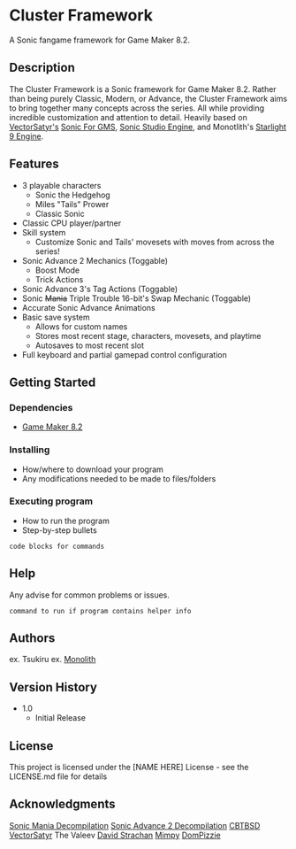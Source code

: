 # Cluster Framework

A Sonic fangame framework for Game Maker 8.2.

## Description

The Cluster Framework is a Sonic framework for Game Maker 8.2. Rather than being purely Classic, Modern, or Advance, the Cluster Framework aims to bring together many concepts across the series. All while providing incredible customization and attention to detail. Heavily based on [VectorSatyr's](https://github.com/VectorSatyr) [Sonic For GMS](https://github.com/VectorSatyr/legacy-sonic-for-gms-1), [Sonic Studio Engine](https://forums.sonicretro.org/threads/new-game-maker-studio-sonic-engine.31723/), and Monotlith's [Starlight 9 Engine](https://github.com/monolith4007/Starlight-9-Engine).

## Features

* 3 playable characters
  * Sonic the Hedgehog
  * Miles "Tails" Prower
  * Classic Sonic
* Classic CPU player/partner
* Skill system
  * Customize Sonic and Tails' movesets with moves from across the series!
* Sonic Advance 2 Mechanics (Toggable)
  * Boost Mode
  * Trick Actions
* Sonic Advance 3's Tag Actions (Toggable)
* Sonic ~~Mania~~ Triple Trouble 16-bit's Swap Mechanic (Toggable)
* Accurate Sonic Advance Animations
* Basic save system
  * Allows for custom names
  * Stores most recent stage, characters, movesets, and playtime
  * Autosaves to most recent slot
* Full keyboard and partial gamepad control configuration

## Getting Started

### Dependencies

* [Game Maker 8.2](https://gm82.cherry-treehouse.com/#Downloads)

### Installing

* How/where to download your program
* Any modifications needed to be made to files/folders

### Executing program

* How to run the program
* Step-by-step bullets
```
code blocks for commands
```

## Help

Any advise for common problems or issues.
```
command to run if program contains helper info
```

## Authors

ex. Tsukiru
ex. [Monolith](https://github.com/monolith4007)

## Version History

* 1.0
    * Initial Release

## License

This project is licensed under the [NAME HERE] License - see the LICENSE.md file for details

## Acknowledgments

[Sonic Mania Decompilation](https://github.com/RSDKModding/Sonic-Mania-Decompilation)
[Sonic Advance 2 Decompilation](https://github.com/SAT-R/sa2)
[CBTBSD](https://github.com/tariq-nasheed)
[VectorSatyr](https://github.com/VectorSatyr)
The Valeev
[David Strachan](https://www.davetech.co.uk/gamemakereasingandtweeningfunctions)
[Mimpy](https://gm48.net/resource/33/sine-waves-make-your-game-prettier)
[DomPizzie](https://gist.github.com/DomPizzie/7a5ff55ffa9081f2de27c315f5018afc)
